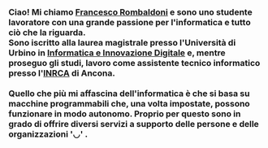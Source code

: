 <!-- # About the project -->

<div>
  <h3>
    Ciao! Mi chiamo <a href="mailto:f.rombaldoni@campus.uniurb.it">Francesco Rombaldoni</a> e sono uno studente lavoratore con una grande passione per l'informatica e tutto ciò che la riguarda.<br>
    Sono iscritto alla laurea magistrale presso l'Università di Urbino in <a href="https://www.uniurb.it/corsi/1757269">Informatica e Innovazione Digitale</a> e, mentre proseguo gli studi, lavoro come assistente tecnico informatico presso l'<a href="https://www.inrca.it/inrca/">INRCA</a> di Ancona.<br><br>
    Quello che più mi affascina dell'informatica è che si basa su macchine programmabili che, una volta impostate, possono funzionare in modo autonomo. Proprio per questo sono in grado di offrire diversi servizi a supporto delle persone e delle organizzazioni '◡' .
  </h3>
</div>
